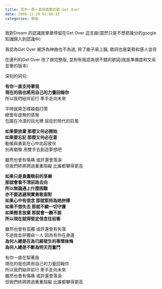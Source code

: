 ```yaml
---
title: 其中一首一直很喜歡的歌-Get Over
date: 2008-11-29 02:00:13
categories: 歌曲
---
```


  
我對Dream 的認識就單單停留在Get Over 這支曲(當然只是不想把幾分的google 知識歸入到認識中)  
  
我認為Get Over 被評為神曲也不為過, 除了曲子易上腦, 歌詞也是氣勢和感人並存  
  
在邊列的Get Over 改了做完整版, 並附有我認為很不錯的歌詞(就是準備度和文采並重的版本)  
  
深刻的詞句:  
  
  
  
**有你一直支持著我   
現在的我也將用自己的力量回報你**  
所以我們結伴前行 牽手走向未來   
  
平時就算怎樣嬉戲打鬧  
總會有虛無的感覺  
包圍在冷漠的目光裡 屈從於時代的巨風  
  
**如果要放棄 那麼又何必開始  
如果要忘記 那麼又何必在意**  
動搖與勇氣在心中此起彼伏  
別再猶豫 用雙手去創造夢想吧  
  
雖然也會有傷痛 或許還會落淚  
但我們終將跨過重重阻礙 比誰都攀得更高  
  
**如果只是貪圖眼前的享樂  
那就會看不清前路去向  
所以無論遇上什麼困難  
亦不要逃避現實勇敢面對  
如果心中有信念 那就堅持為她拚搏  
如果不想失去 那就不顧一切守護  
如果輕言放棄 那就會一蹶不振  
所以現在就得堅定信念往前衝**  
  
雖然也會有孤獨 或許還會有失落  
不過我並非獨自一人 因為有你在身邊  
 **為何人總是在為已經發生的事情後悔  
為何人總是不斷為明天而奮鬥**  
  
有你一直在幫著我  
現在的我也將用自己的力量回報你  
所以我們結伴前行 牽手走向未來  
雖然也會有傷痛 或許還會落淚  
但我們終將跨過重重阻礙 比誰都攀得更高  